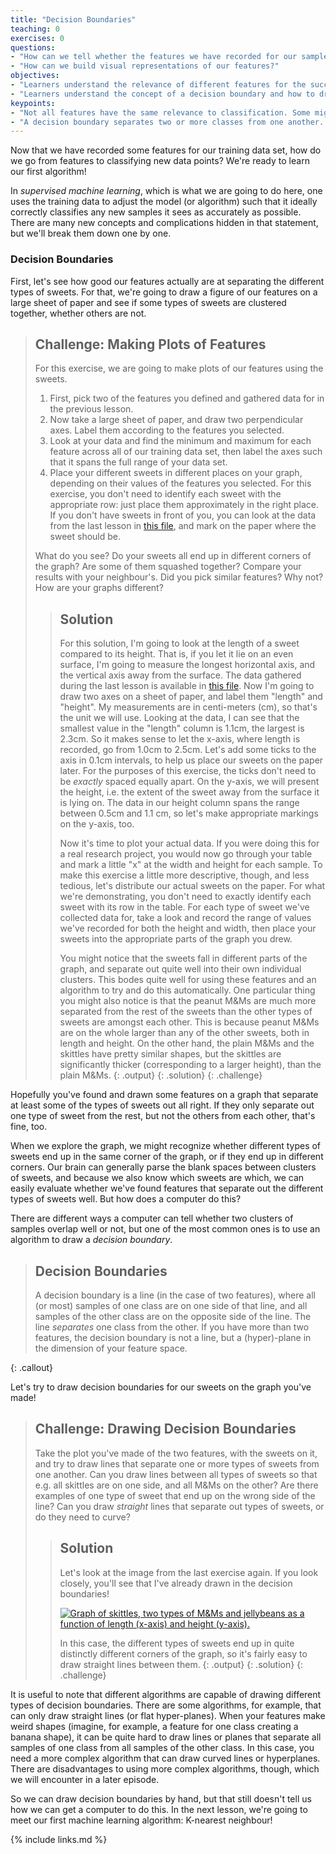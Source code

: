 ```yaml
---
title: "Decision Boundaries"
teaching: 0
exercises: 0
questions:
- "How can we tell whether the features we have recorded for our samples are good at separating the different classes?"
- "How can we build visual representations of our features?"
objectives:
- "Learners understand the relevance of different features for the success of classification."
- "Learners understand the concept of a decision boundary and how to draw one."
keypoints:
- "Not all features have the same relevance to classification. Some might separate all classes well, others only a subset, and some might not be helpful for separating out classes at all."
- "A decision boundary separates two or more classes from one another. The simplest decision boundaries are straight, but it is possible to draw very complicated decision boundaries."
---
```


Now that we have recorded some features for our training data set, how do we go from features to classifying new 
data points? We're ready to learn our first algorithm!

In *supervised machine learning*, which is what we are going to do here, one uses the training data to adjust the 
model (or algorithm) such that it ideally correctly classifies any new samples it sees as accurately as possible.
There are many new concepts and complications hidden in that statement, but we'll break them down one by one.

### Decision Boundaries

First, let's see how good our features actually are at separating the different types of sweets. For that, we're 
going to draw a figure of our features on a large sheet of paper and see if some types of sweets are clustered 
together, whether others are not.

> ## Challenge: Making Plots of Features
>
> For this exercise, we are going to make plots of our features using the sweets. 
> 1. First, pick two of the features you defined and gathered data for in the previous lesson. 
> 2. Now take a large sheet of paper, and draw two perpendicular axes. Label them according to the features you selected.
> 3. Look at your data and find the minimum and maximum for each feature across all of our training data set, then label the axes such that it spans the full range of your data set.
> 4. Place your different sweets in different places on your graph, depending on their values of the features you selected. For this exercise, you don't need to identify each sweet with the appropriate row: just place them approximately in the right place. If you don't have sweets in front of you, you can look at the data from the last lesson in [this file](sweets_data), and mark on the paper where the sweet should be.
>
>
> What do you see? Do your sweets all end up in different corners of the graph? Are some of them squashed together? 
> Compare your results with your neighbour's. Did you pick similar features? Why not? How are your graphs different?
>
> > ## Solution
> >
> > For this solution, I'm going to look at the length of a sweet compared to its height. That is, if you let it lie
> > on an even surface, I'm going to measure the longest horizontal axis, and the vertical axis away from the surface.
> > The data gathered during the last lesson is available in [this file](sweets_data). 
> > Now I'm going to draw two axes on a sheet of paper, and label them "length" and "height". My measurements are 
> > in centi-meters (cm), so that's the unit we will use. Looking at the data, I can see that the smallest value 
> > in the "length" column is 1.1cm, the largest is 2.3cm. So it makes sense to let the x-axis, where length is 
> > recorded, go from 1.0cm to 2.5cm. Let's add some ticks to the axis in 0.1cm intervals, to help us place our 
> > sweets on the paper later. For the purposes of this exercise, the ticks don't need to be *exactly* spaced 
> > equally apart.
> > On the y-axis, we will present the height, i.e. the extent of the sweet away from the surface it is lying on. 
> > The data in our height column spans the range between 0.5cm and 1.1 cm, so let's make appropriate markings 
> > on the y-axis, too.
> > 
> > Now it's time to plot your actual data. If you were doing this for a real research project, you would 
> > now go through your table and mark a little "x" at the width and height for each sample. To make this 
> > exercise a little more descriptive, though, and less tedious, let's distribute our actual sweets on the paper.
> > For what we're demonstrating, you don't need to exactly identify each sweet with its row in the table.
> > For each type of sweet we've collected data for, take a look and record the range of values we've recorded for 
> > both the height and width, then place your sweets into the appropriate parts of the graph you drew.
> > 
> > You might notice that the sweets fall in different parts of the graph, and separate out quite well into their own 
> > individual clusters. This bodes quite well for using these features and an algorithm to try and do this automatically.
> > One particular thing you might also notice is that the peanut M&Ms are much more separated from the rest of the sweets
> > than the other types of sweets are amongst each other. This is because peanut M&Ms are on the whole larger than any of 
> > the other sweets, both in length and height. On the other hand, the plain M&Ms and the skittles have pretty similar 
> > shapes, but the skittles are significantly thicker (corresponding to a larger height), than the plain M&Ms.
> > {: .output}
> {: .solution}
{: .challenge}

Hopefully you've found and drawn some features on a graph that separate at least some of the types of sweets out all right. 
If they only separate out one type of sweet from the rest, but not the others from each other, that's fine, too. 

When we explore the graph, we might recognize whether different types of sweets end up in the same corner 
of the graph, or if they end up in different corners. Our brain can generally parse the blank spaces between clusters of 
sweets, and because we also know which sweets are which, we can easily evaluate whether we've found features that 
separate out the different types of sweets well. But how does a computer do this?

There are different ways a computer can tell whether two clusters of samples overlap well or not, but one of the most 
common ones is to use an algorithm to draw a _decision boundary_.

> ## Decision Boundaries
>
> A decision boundary is a line (in the case of two features), where all (or most) samples of one class are on one side of that 
> line, and all samples of the other class are on the opposite side of the line. The line _separates_ one class from the other. 
> If you have more than two features, the decision boundary is not a line, but a (hyper)-plane in the dimension of your feature
> space.
>
{: .callout}

Let's try to draw decision boundaries for our sweets on the graph you've made!

> ## Challenge: Drawing Decision Boundaries 
> 
> Take the plot you've made of the two features, with the sweets on it, and try to draw lines that separate one or 
> more types of sweets from one another. Can you draw lines between all types of sweets so that e.g. all skittles 
> are on one side, and all M&Ms on the other? Are there examples of one type of sweet that end up on the wrong side 
> of the line? 
> Can you draw _straight_ lines that separate out types of sweets, or do they need to curve?
> 
> > ## Solution
> > 
> > Let's look at the image from the last exercise again. If you look closely, you'll see that I've already drawn in 
> > the decision boundaries!
> >
> > <a href="{{ page.root }}/fig/sweets_length_height.jpg"><img src="{{ page.root }}/fig/sweets_length_height.jpg" alt="Graph of skittles, two types of M&Ms and jellybeans as a function of length (x-axis) and height (y-axis)." /></a>
> >
> > In this case, the different types of sweets end up in quite distinctly different corners of the graph, so it's fairly 
> > easy to draw straight lines between them.
> > {: .output}
> {: .solution}
{: .challenge} 

It is useful to note that different algorithms are capable of drawing different types of decision boundaries. There are some 
algorithms, for example, that can only draw straight lines (or flat hyper-planes). When your features make weird shapes 
(imagine, for example, a feature for one class creating a banana shape), it can be quite hard to draw lines or planes that 
separate all samples of one class from all samples of the other class. In this case, you need a more complex algorithm that 
can draw curved lines or hyperplanes. There are disadvantages to using more complex algorithms, though, which we will encounter 
in a later episode. 

So we can draw decision boundaries by hand, but that still doesn't tell us how we can get a computer to do this.
In the next lesson, we're going to meet our first machine learning algorithm: K-nearest neighbour!


[sweets_data]: https://github.com/dhuppenkothen/machine-learning-tutorial/tree/gh-pages/data  
[sweets_template]: https://github.com/AstroHackWeek/AstroHackWeek2018/tree/master/day3_machine_learning


{% include links.md %}
